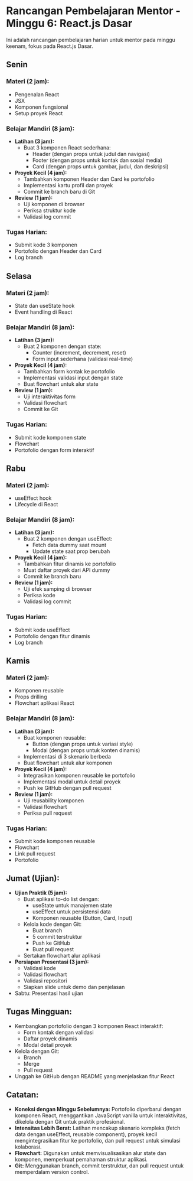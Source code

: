 # Rancangan Pembelajaran Mentor - Minggu 6: React.js Dasar

Ini adalah rancangan pembelajaran harian untuk mentor pada minggu keenam, fokus pada React.js Dasar.

## Senin

### Materi (2 jam):
* Pengenalan React
* JSX
* Komponen fungsional
* Setup proyek React

### Belajar Mandiri (8 jam):
* **Latihan (3 jam):**
  * Buat 3 komponen React sederhana:
    * Header (dengan props untuk judul dan navigasi)
    * Footer (dengan props untuk kontak dan sosial media)
    * Card (dengan props untuk gambar, judul, dan deskripsi)
* **Proyek Kecil (4 jam):**
  * Tambahkan komponen Header dan Card ke portofolio
  * Implementasi kartu profil dan proyek
  * Commit ke branch baru di Git
* **Review (1 jam):**
  * Uji komponen di browser
  * Periksa struktur kode
  * Validasi log commit

### Tugas Harian:
* Submit kode 3 komponen
* Portofolio dengan Header dan Card
* Log branch

## Selasa

### Materi (2 jam):
* State dan useState hook
* Event handling di React

### Belajar Mandiri (8 jam):
* **Latihan (3 jam):**
  * Buat 2 komponen dengan state:
    * Counter (increment, decrement, reset)
    * Form input sederhana (validasi real-time)
* **Proyek Kecil (4 jam):**
  * Tambahkan form kontak ke portofolio
  * Implementasi validasi input dengan state
  * Buat flowchart untuk alur state
* **Review (1 jam):**
  * Uji interaktivitas form
  * Validasi flowchart
  * Commit ke Git

### Tugas Harian:
* Submit kode komponen state
* Flowchart
* Portofolio dengan form interaktif

## Rabu

### Materi (2 jam):
* useEffect hook
* Lifecycle di React

### Belajar Mandiri (8 jam):
* **Latihan (3 jam):**
  * Buat 2 komponen dengan useEffect:
    * Fetch data dummy saat mount
    * Update state saat prop berubah
* **Proyek Kecil (4 jam):**
  * Tambahkan fitur dinamis ke portofolio
  * Muat daftar proyek dari API dummy
  * Commit ke branch baru
* **Review (1 jam):**
  * Uji efek samping di browser
  * Periksa kode
  * Validasi log commit

### Tugas Harian:
* Submit kode useEffect
* Portofolio dengan fitur dinamis
* Log branch

## Kamis

### Materi (2 jam):
* Komponen reusable
* Props drilling
* Flowchart aplikasi React

### Belajar Mandiri (8 jam):
* **Latihan (3 jam):**
  * Buat komponen reusable:
    * Button (dengan props untuk variasi style)
    * Modal (dengan props untuk konten dinamis)
  * Implementasi di 3 skenario berbeda
  * Buat flowchart untuk alur komponen
* **Proyek Kecil (4 jam):**
  * Integrasikan komponen reusable ke portofolio
  * Implementasi modal untuk detail proyek
  * Push ke GitHub dengan pull request
* **Review (1 jam):**
  * Uji reusability komponen
  * Validasi flowchart
  * Periksa pull request

### Tugas Harian:
* Submit kode komponen reusable
* Flowchart
* Link pull request
* Portofolio

## Jumat (Ujian):

* **Ujian Praktik (5 jam):**
  * Buat aplikasi to-do list dengan:
    * useState untuk manajemen state
    * useEffect untuk persistensi data
    * Komponen reusable (Button, Card, Input)
  * Kelola kode dengan Git:
    * Buat branch
    * 5 commit terstruktur
    * Push ke GitHub
    * Buat pull request
  * Sertakan flowchart alur aplikasi
* **Persiapan Presentasi (3 jam):**
  * Validasi kode
  * Validasi flowchart
  * Validasi repositori
  * Siapkan slide untuk demo dan penjelasan
* Sabtu: Presentasi hasil ujian

## Tugas Mingguan:
* Kembangkan portofolio dengan 3 komponen React interaktif:
  * Form kontak dengan validasi
  * Daftar proyek dinamis
  * Modal detail proyek
* Kelola dengan Git:
  * Branch
  * Merge
  * Pull request
* Unggah ke GitHub dengan README yang menjelaskan fitur React

## Catatan:

* **Koneksi dengan Minggu Sebelumnya:** Portofolio diperbarui dengan komponen React, menggantikan JavaScript vanilla untuk interaktivitas, dikelola dengan Git untuk praktik profesional.
* **Intensitas Lebih Berat:** Latihan mencakup skenario kompleks (fetch data dengan useEffect, reusable component), proyek kecil mengintegrasikan fitur ke portofolio, dan pull request untuk simulasi kolaborasi.
* **Flowchart:** Digunakan untuk memvisualisasikan alur state dan komponen, memperkuat pemahaman struktur aplikasi.
* **Git:** Menggunakan branch, commit terstruktur, dan pull request untuk memperdalam version control.